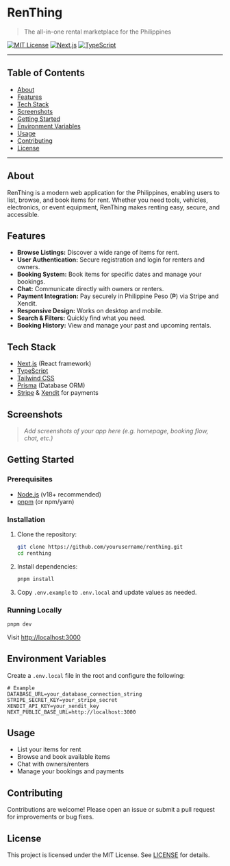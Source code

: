 # RenThing

> The all-in-one rental marketplace for the Philippines

[![MIT License](https://img.shields.io/badge/license-MIT-blue.svg)](LICENSE)
[![Next.js](https://img.shields.io/badge/built%20with-Next.js-blue)](https://nextjs.org/)
[![TypeScript](https://img.shields.io/badge/language-TypeScript-blue)](https://www.typescriptlang.org/)

---

## Table of Contents

- [About](#about)
- [Features](#features)
- [Tech Stack](#tech-stack)
- [Screenshots](#screenshots)
- [Getting Started](#getting-started)
- [Environment Variables](#environment-variables)
- [Usage](#usage)
- [Contributing](#contributing)
- [License](#license)

---

## About

RenThing is a modern web application for the Philippines, enabling users to list, browse, and book items for rent. Whether you need tools, vehicles, electronics, or event equipment, RenThing makes renting easy, secure, and accessible.

## Features

- **Browse Listings:** Discover a wide range of items for rent.
- **User Authentication:** Secure registration and login for renters and owners.
- **Booking System:** Book items for specific dates and manage your bookings.
- **Chat:** Communicate directly with owners or renters.
- **Payment Integration:** Pay securely in Philippine Peso (₱) via Stripe and Xendit.
- **Responsive Design:** Works on desktop and mobile.
- **Search & Filters:** Quickly find what you need.
- **Booking History:** View and manage your past and upcoming rentals.

## Tech Stack

- [Next.js](https://nextjs.org/) (React framework)
- [TypeScript](https://www.typescriptlang.org/)
- [Tailwind CSS](https://tailwindcss.com/)
- [Prisma](https://www.prisma.io/) (Database ORM)
- [Stripe](https://stripe.com/) & [Xendit](https://www.xendit.co/) for payments

## Screenshots

> _Add screenshots of your app here (e.g. homepage, booking flow, chat, etc.)_

## Getting Started

### Prerequisites

- [Node.js](https://nodejs.org/) (v18+ recommended)
- [pnpm](https://pnpm.io/) (or npm/yarn)

### Installation

1. Clone the repository:
	```sh
	git clone https://github.com/yourusername/renthing.git
	cd renthing
	```
2. Install dependencies:
	```sh
	pnpm install
	```
3. Copy `.env.example` to `.env.local` and update values as needed.

### Running Locally

```sh
pnpm dev
```
Visit [http://localhost:3000](http://localhost:3000)

## Environment Variables

Create a `.env.local` file in the root and configure the following:

```env
# Example
DATABASE_URL=your_database_connection_string
STRIPE_SECRET_KEY=your_stripe_secret
XENDIT_API_KEY=your_xendit_key
NEXT_PUBLIC_BASE_URL=http://localhost:3000
```

## Usage

- List your items for rent
- Browse and book available items
- Chat with owners/renters
- Manage your bookings and payments

## Contributing

Contributions are welcome! Please open an issue or submit a pull request for improvements or bug fixes.

## License

This project is licensed under the MIT License. See [LICENSE](LICENSE) for details.